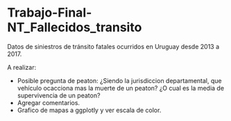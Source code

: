 # Trabajo-Final-NT_Fallecidos_transito
Datos de siniestros de tránsito fatales ocurridos en Uruguay desde 2013 a 2017.



A realizar:

- Posible pregunta de peaton: ¿Siendo la jurisdiccion departamental, que vehículo ocacciona mas la muerte de un peaton? ¿O cual es la media de supervivencia de un peaton?
- Agregar comentarios.
- Grafico de mapas a ggplotly y ver escala de color.
